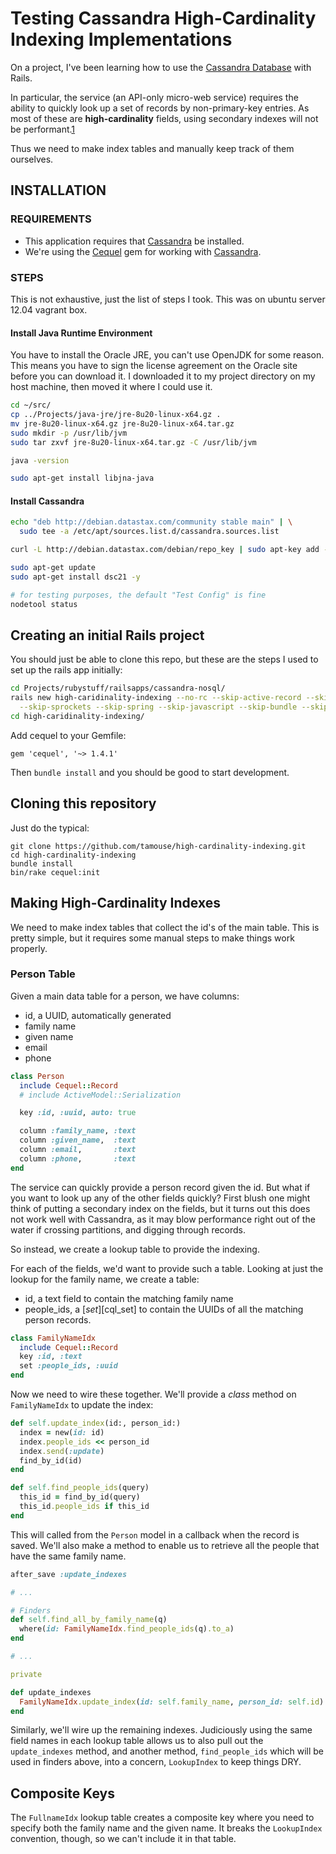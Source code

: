 # Testing Cassandra High-Cardinality Indexing Implementations

On a project, I've been learning how to use the [Cassandra Database][cassandra] with Rails.

In particular, the service (an API-only micro-web service) requires the ability to quickly look up a set of records by non-primary-key entries. As most of these are **high-cardinality** fields, using secondary indexes will not be performant.[1][hcperf]

Thus we need to make index tables and manually keep track of them ourselves.

## INSTALLATION

### REQUIREMENTS

* This application requires that [Cassandra][gettingstarted] be installed.
* We're using the [Cequel][cequel] gem for working with [Cassandra][gettingstarted].

### STEPS

This is not exhaustive, just the list of steps I took. This was on ubuntu server 12.04 vagrant box.

#### Install Java Runtime Environment

You have to install the Oracle JRE, you can't use OpenJDK for some reason.
This means you have to sign the license agreement on the Oracle site before
you can download it. I downloaded it to my project directory on my host machine,
then moved it where I could use it.

``` bash
cd ~/src/
cp ../Projects/java-jre/jre-8u20-linux-x64.gz .
mv jre-8u20-linux-x64.gz jre-8u20-linux-x64.tar.gz 
sudo mkdir -p /usr/lib/jvm
sudo tar zxvf jre-8u20-linux-x64.tar.gz -C /usr/lib/jvm

java -version

sudo apt-get install libjna-java
```

#### Install Cassandra

``` bash
echo "deb http://debian.datastax.com/community stable main" | \
  sudo tee -a /etc/apt/sources.list.d/cassandra.sources.list

curl -L http://debian.datastax.com/debian/repo_key | sudo apt-key add -

sudo apt-get update
sudo apt-get install dsc21 -y

# for testing purposes, the default "Test Config" is fine
nodetool status
```

## Creating an initial Rails project

You should just be able to clone this repo, but these are the steps I used to set up the rails app initially:

``` bash
cd Projects/rubystuff/railsapps/cassandra-nosql/
rails new high-caridinality-indexing --no-rc --skip-active-record --skip-action-view \
  --skip-sprockets --skip-spring --skip-javascript --skip-bundle --skip-test-unit
cd high-caridinality-indexing/
```

Add cequel to your Gemfile:

    gem 'cequel', '~> 1.4.1'

Then `bundle install` and you should be good to start development.

## Cloning this repository

Just do the typical:

    git clone https://github.com/tamouse/high-cardinality-indexing.git
    cd high-cardinality-indexing
    bundle install
    bin/rake cequel:init


## Making High-Cardinality Indexes

We need to make index tables that collect the id's of the main table. This is pretty simple, but it requires some manual steps to make things work properly.

### Person Table

Given a main data table for a person, we have columns:

* id, a UUID, automatically generated
* family name
* given name
* email
* phone

``` ruby
class Person
  include Cequel::Record
  # include ActiveModel::Serialization

  key :id, :uuid, auto: true

  column :family_name, :text
  column :given_name,  :text
  column :email,       :text
  column :phone,       :text
end
```

The service can quickly provide a person record given the id. But what if you want to look up any of the other fields quickly? First blush one might think of putting a secondary index on the fields, but it turns out this does not work well with Cassandra, as it may blow performance right out of the water if crossing partitions, and digging through records.

So instead, we create a lookup table to provide the indexing.

For each of the fields, we'd want to provide such a table. Looking at just the lookup for the family name, we create a table:

* id, a text field to contain the matching family name
* people_ids, a [*set*][cql_set] to contain the UUIDs of all the matching person records.

``` ruby
class FamilyNameIdx
  include Cequel::Record
  key :id, :text
  set :people_ids, :uuid
end
```

Now we need to wire these together. We'll provide a *class* method on `FamilyNameIdx` to update the index:

``` ruby
def self.update_index(id:, person_id:)
  index = new(id: id)
  index.people_ids << person_id
  index.send(:update)
  find_by_id(id)
end

def self.find_people_ids(query)
  this_id = find_by_id(query)
  this_id.people_ids if this_id
end
```

This will called from the `Person` model in a callback when the record is saved. We'll also make a method to enable us to retrieve all the people that have the same family name.

``` ruby
after_save :update_indexes

# ...

# Finders
def self.find_all_by_family_name(q)
  where(id: FamilyNameIdx.find_people_ids(q).to_a)
end

# ...

private

def update_indexes
  FamilyNameIdx.update_index(id: self.family_name, person_id: self.id) if self.family_name
end
```

Similarly, we'll wire up the remaining indexes. Judiciously using the same field names in each lookup table allows us to also pull out the `update_indexes` method, and another method, `find_people_ids` which will be used in finders above, into a concern, `LookupIndex` to keep things DRY.

## Composite Keys

The `FullnameIdx` lookup table creates a composite key where you need to specify both the family name and the given name. It breaks the `LookupIndex` convention, though, so we can't include it in that table.


<!-- References -->

[cassandra]: http://cassandra.apache.org/ 

[gettingstarted]: http://www.datastax.com/documentation/cassandra/2.1/cassandra/gettingStartedCassandraIntro.html

[hcperf]: http://www.datastax.com/documentation/cql/3.1/cql/ddl/ddl_when_use_index_c.html?scroll=concept_ds_sgh_yzz_zj__when-no-index 

[cequel]: https://github.com/cequel/cequel 

[cqlset]: http://www.datastax.com/documentation/cql/3.1/cql/cql_using/use_set_t.html "CQL Set Documentation" 
